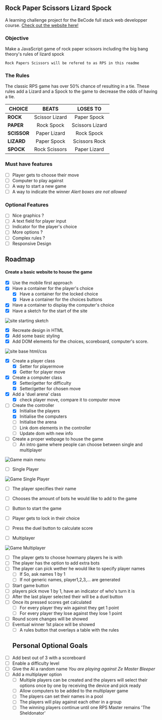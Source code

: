 ## Rock Paper Scissors Lizard Spock ##
A learning challenge project for the BeCode full stack web developper course.
[Check out the website here!](https://yasserb94.github.io/JS_Game_RockPaperScissors/)

### Objective ###
Make a JavaScript game of rock paper scissors including the big bang theory's rules of lizard spock
```
Rock Papers Scissors will be refered to as RPS in this readme
```
### The Rules ###
The classic RPS game has over 50% chance of resulting in a tie.
These rules add a Lizard and a Spock to the game to decrease the odds of having a tie.

|**CHOICE**|**BEATS**|**LOSES TO**|
|---|:---:|:---:|
|**ROCK**|Scissor Lizard|Paper Spock|
|**PAPER**|Rock Spock|Scissors Lizard|
|**SCISSOR**|Paper Lizard|Rock Spock|
|**LIZARD**|Paper Spock|Scissors Rock|
|**SPOCK**|Rock Scissors|Paper Lizard|

### Must have features ###
- [ ] Player gets to choose their move
- [ ] Computer to play against
- [ ] A way to start a new game
- [ ] A way to indicate the winner
      *Alert boxes are not allowed*

### Optional Features ###
- [ ] Nice graphics ?
- [ ] A text field for player input
- [ ] Indicator for the player's choice
- [ ] More options ?
- [ ] Complex rules ?
- [ ] Responsive Design

## Roadmap ##
#### Create a basic website to house the game ####
- [x] Use the mobile first approach
- [x] Have a container for the player's choice
    - [x] Have a container for the locked choice
    - [x] Have a container for the choices buttons
- [x] Have a container to display the computer's choice
- [x] Have a sketch for the start of the site

![site starting sketch](./assets/read-me-images/BaseGameSketch.webp)

- [X] Recreate design in HTML
- [X] Add some basic styling
- [X] Add DOM elements for the choices, scoreboard, computer's score.

![site base html/css](./assets/read-me-images/BaseGameDesign.png)

- [X] Create a player class
    - [X] Setter for playermove
    - [X] Getter for player move
- [X] Create a computer class
    - [X] Setter/getter for difficulty
    - [X] Setter/getter for chosen move
- [X] Add a 'duel arena' class
    - [X] check player move, compare it to computer move
- [ ] Create the controller
    - [x] Initialise the players
    - [x] Initialise the computers
    - [ ] Initialise the arena
    - [ ] Link dom elements in the controller
    - [ ] Update dom with new info
- [ ] Create a proper webpage to house the game
    - [ ] An intro game where people can choose between single and multiplayer

![Game main menu](./assets/read-me-images/HomePage.webp)

- [ ] Single Player

![Game Single Player](./assets/read-me-images/SinglePlayerGameDesign.webp)

- [ ] The player specifies their name
- [ ] Chooses the amount of bots he would like to add to the game
- [ ] Button to start the game 
- [ ] Player gets to lock in their choice
- [ ] Press the duel button to calculate score
    

- [ ] Multiplayer

![Game Multiplayer](./assets/read-me-images/Multiplayer.webp)

- [ ] The player gets to choose howmany players he is with
- [ ] The player has the option to add extra bots
- [ ] The player can pick wether he would like to specify player names
    - [ ] If So, ask names 1 by 1
    - [ ] If not generic names, player1,2,3,... are generated
- [ ] Start game button
- [ ] players pick move 1 by 1, have an indicator of who's turn it is
- [ ] After the last player selected their will be a duel button
- [ ] Once its pressed scores get calculated
    - [ ] For every player they win against they get 1 point
    - [ ] For every player they lose against they lose 1 point
- [ ] Round score changes will be showed
- [ ] Eventual winner 1st place will be showed
    - [ ] A rules button that overlays a table with the rules
    ## Personal Optional Goals ##
- [ ] Add best out of 3 with a scoreboard
- [ ] Enable a difficulty level
- [ ] Give the AI a random name
    *You are playing against Ze Master Bleeper*
- [ ] Add a multiplayer option
    - [ ] Multiple players can be created and the players will select their options once by one by receiving the device and pick ready
    - [ ] Allow computers to be added to the multiplayer game
    - [ ] The players can set their names in a pool
    - [ ] The players will play against each other in a group
    - [ ] The winning players continue until one RPS Master remains 'The Sheldonator'
